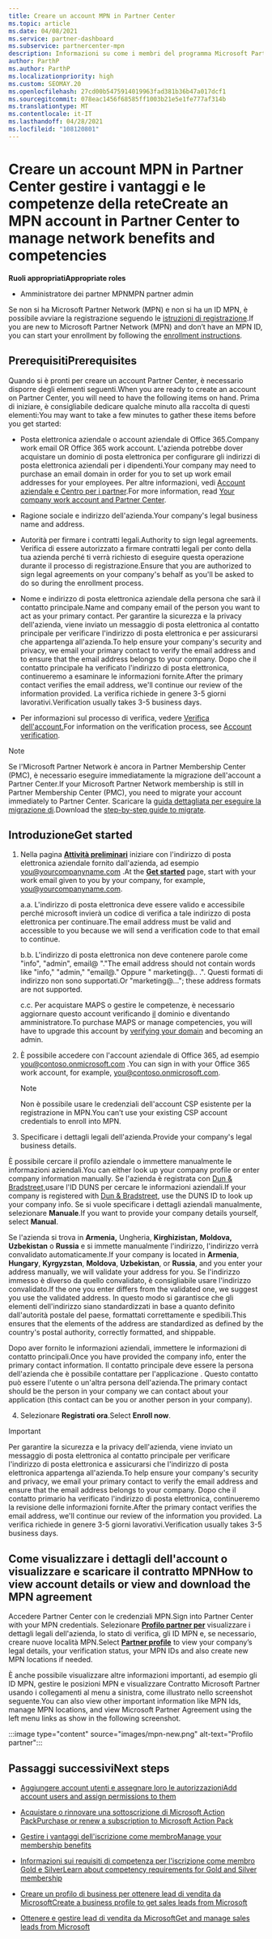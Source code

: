 ```yaml
---
title: Creare un account MPN in Partner Center
ms.topic: article
ms.date: 04/08/2021
ms.service: partner-dashboard
ms.subservice: partnercenter-mpn
description: Informazioni su come i membri del programma Microsoft Partner Network possono creare un account per il Centro per i partner al fine di gestire le competenze e i vantaggi offerti dalla rete.
author: ParthP
ms.author: ParthP
ms.localizationpriority: high
ms.custom: SEOMAY.20
ms.openlocfilehash: 27cd00b5475914019963fad381b36b47a017dcf1
ms.sourcegitcommit: 078eac1456f68585ff1003b21e5e1fe777af314b
ms.translationtype: MT
ms.contentlocale: it-IT
ms.lasthandoff: 04/28/2021
ms.locfileid: "108120801"
---
```

# <a name="create-an-mpn-account-in-partner-center-to-manage-network-benefits-and-competencies"></a><span data-ttu-id="a0ab6-103">Creare un account MPN in Partner Center gestire i vantaggi e le competenze della rete</span><span class="sxs-lookup"><span data-stu-id="a0ab6-103">Create an MPN account in Partner Center to manage network benefits and competencies</span></span>

<span data-ttu-id="a0ab6-104">**Ruoli appropriati**</span><span class="sxs-lookup"><span data-stu-id="a0ab6-104">**Appropriate roles**</span></span>

- <span data-ttu-id="a0ab6-105">Amministratore dei partner MPN</span><span class="sxs-lookup"><span data-stu-id="a0ab6-105">MPN partner admin</span></span>

<span data-ttu-id="a0ab6-106">Se non si ha Microsoft Partner Network (MPN) e non si ha un ID MPN, è possibile avviare la registrazione seguendo le [istruzioni di registrazione](https://partner.microsoft.com/dashboard/account/v3/enrollment/introduction/partnership).</span><span class="sxs-lookup"><span data-stu-id="a0ab6-106">If you are new to Microsoft Partner Network (MPN) and don’t have an MPN ID, you can start your enrollment by following the [enrollment instructions](https://partner.microsoft.com/dashboard/account/v3/enrollment/introduction/partnership).</span></span>

## <a name="prerequisites"></a><span data-ttu-id="a0ab6-107">Prerequisiti</span><span class="sxs-lookup"><span data-stu-id="a0ab6-107">Prerequisites</span></span> 

<span data-ttu-id="a0ab6-108">Quando si è pronti per creare un account Partner Center, è necessario disporre degli elementi seguenti.</span><span class="sxs-lookup"><span data-stu-id="a0ab6-108">When you are ready to create an account on Partner Center, you will need to have the following items on hand.</span></span>  <span data-ttu-id="a0ab6-109">Prima di iniziare, è consigliabile dedicare qualche minuto alla raccolta di questi elementi:</span><span class="sxs-lookup"><span data-stu-id="a0ab6-109">You may want to take a few minutes to gather these items before you get started:</span></span>

- <span data-ttu-id="a0ab6-110">Posta elettronica aziendale o account aziendale di Office 365.</span><span class="sxs-lookup"><span data-stu-id="a0ab6-110">Company work email OR Office 365 work account.</span></span> <span data-ttu-id="a0ab6-111">L'azienda potrebbe dover acquistare un dominio di posta elettronica per configurare gli indirizzi di posta elettronica aziendali per i dipendenti.</span><span class="sxs-lookup"><span data-stu-id="a0ab6-111">Your company may need to purchase an email domain in order for you to set up work email addresses for your employees.</span></span> <span data-ttu-id="a0ab6-112">Per altre informazioni, vedi [Account aziendale e Centro per i partner](azure-active-directory-tenants-and-partner-center.md).</span><span class="sxs-lookup"><span data-stu-id="a0ab6-112">For more information, read [Your company work account and Partner Center](azure-active-directory-tenants-and-partner-center.md).</span></span> 
 
- <span data-ttu-id="a0ab6-113">Ragione sociale e indirizzo dell'azienda.</span><span class="sxs-lookup"><span data-stu-id="a0ab6-113">Your company's legal business name and address.</span></span>

- <span data-ttu-id="a0ab6-114">Autorità per firmare i contratti legali.</span><span class="sxs-lookup"><span data-stu-id="a0ab6-114">Authority to sign legal agreements.</span></span> <span data-ttu-id="a0ab6-115">Verifica di essere autorizzato a firmare contratti legali per conto della tua azienda perché ti verrà richiesto di eseguire questa operazione durante il processo di registrazione.</span><span class="sxs-lookup"><span data-stu-id="a0ab6-115">Ensure that you are authorized to sign legal agreements on your company's behalf as you'll be asked to do so during the enrollment process.</span></span>

- <span data-ttu-id="a0ab6-116">Nome e indirizzo di posta elettronica aziendale della persona che sarà il contatto principale.</span><span class="sxs-lookup"><span data-stu-id="a0ab6-116">Name and company email of the person you want to act as your primary contact.</span></span> <span data-ttu-id="a0ab6-117">Per garantire la sicurezza e la privacy dell'azienda, viene inviato un messaggio di posta elettronica al contatto principale per verificare l'indirizzo di posta elettronica e per assicurarsi che appartenga all'azienda.</span><span class="sxs-lookup"><span data-stu-id="a0ab6-117">To help ensure your company's security and privacy, we email your primary contact to verify the email address and to ensure that the email address belongs to your company.</span></span> <span data-ttu-id="a0ab6-118">Dopo che il contatto principale ha verificato l'indirizzo di posta elettronica, continueremo a esaminare le informazioni fornite.</span><span class="sxs-lookup"><span data-stu-id="a0ab6-118">After the primary contact verifies the email address, we'll continue our review of the information provided.</span></span> <span data-ttu-id="a0ab6-119">La verifica richiede in genere 3-5 giorni lavorativi.</span><span class="sxs-lookup"><span data-stu-id="a0ab6-119">Verification usually takes 3-5 business days.</span></span> 

- <span data-ttu-id="a0ab6-120">Per informazioni sul processo di verifica, vedere [Verifica dell'account.](verification-responses.md)</span><span class="sxs-lookup"><span data-stu-id="a0ab6-120">For information on the verification process, see [Account verification](verification-responses.md).</span></span>

>[!NOTE]
><span data-ttu-id="a0ab6-121">Se l'Microsoft Partner Network è ancora in Partner Membership Center (PMC), è necessario eseguire immediatamente la migrazione dell'account a Partner Center.</span><span class="sxs-lookup"><span data-stu-id="a0ab6-121">If your Microsoft Partner Network membership is still in Partner Membership Center (PMC), you need to migrate your account immediately to Partner Center.</span></span> <span data-ttu-id="a0ab6-122">Scaricare la [guida dettagliata per eseguire la migrazione di](https://assetsprod.microsoft.com/mpn/migrate-pmc-pc-mpa-guide.pptx).</span><span class="sxs-lookup"><span data-stu-id="a0ab6-122">Download the [step-by-step guide to migrate](https://assetsprod.microsoft.com/mpn/migrate-pmc-pc-mpa-guide.pptx).</span></span>

## <a name="get-started"></a><span data-ttu-id="a0ab6-123">Introduzione</span><span class="sxs-lookup"><span data-stu-id="a0ab6-123">Get started</span></span>

1. <span data-ttu-id="a0ab6-124">Nella pagina [**Attività preliminari**](https://partner.microsoft.com/dashboard/account/v3/enrollment/introduction/partnership) iniziare con l'indirizzo di posta elettronica aziendale fornito dall'azienda, ad esempio you@yourcompanyname.com .</span><span class="sxs-lookup"><span data-stu-id="a0ab6-124">At the [**Get started**](https://partner.microsoft.com/dashboard/account/v3/enrollment/introduction/partnership) page, start with your work email given to you by your company, for example, you@yourcompanyname.com.</span></span>

 
    <span data-ttu-id="a0ab6-125">a.</span><span class="sxs-lookup"><span data-stu-id="a0ab6-125">a.</span></span>  <span data-ttu-id="a0ab6-126">L'indirizzo di posta elettronica deve essere valido e accessibile perché microsoft invierà un codice di verifica a tale indirizzo di posta elettronica per continuare.</span><span class="sxs-lookup"><span data-stu-id="a0ab6-126">The email address must be valid and accessible to you because we will send a verification code to that email to continue.</span></span>

    <span data-ttu-id="a0ab6-127">b.</span><span class="sxs-lookup"><span data-stu-id="a0ab6-127">b.</span></span>  <span data-ttu-id="a0ab6-128">L'indirizzo di posta elettronica non deve contenere parole come "info", "admin", email@ "."</span><span class="sxs-lookup"><span data-stu-id="a0ab6-128">The email address should not contain words like "info," "admin," "email@."</span></span> <span data-ttu-id="a0ab6-129">Oppure " marketing@.. .". Questi formati di indirizzo non sono supportati.</span><span class="sxs-lookup"><span data-stu-id="a0ab6-129">Or "marketing@..."; these address formats are not supported.</span></span>

    <span data-ttu-id="a0ab6-130">c.</span><span class="sxs-lookup"><span data-stu-id="a0ab6-130">c.</span></span>  <span data-ttu-id="a0ab6-131">Per acquistare MAPS o gestire le competenze, è necessario aggiornare questo account verificando [il](become-global-admin.md) dominio e diventando amministratore.</span><span class="sxs-lookup"><span data-stu-id="a0ab6-131">To purchase MAPS or manage competencies, you will have to upgrade this account by [verifying your domain](become-global-admin.md) and becoming an admin.</span></span> 

2. <span data-ttu-id="a0ab6-132">È possibile accedere con l'account aziendale di Office 365, ad esempio you@contoso.onmicrosoft.com .</span><span class="sxs-lookup"><span data-stu-id="a0ab6-132">You can sign in with your Office 365 work account, for example, you@contoso.onmicrosoft.com.</span></span>

   >[!NOTE]
   > <span data-ttu-id="a0ab6-133">Non è possibile usare le credenziali dell'account CSP esistente per la registrazione in MPN.</span><span class="sxs-lookup"><span data-stu-id="a0ab6-133">You can’t use your existing CSP account credentials to enroll into MPN.</span></span>

3. <span data-ttu-id="a0ab6-134">Specificare i dettagli legali dell'azienda.</span><span class="sxs-lookup"><span data-stu-id="a0ab6-134">Provide your company's legal business details.</span></span>

<span data-ttu-id="a0ab6-135">È possibile cercare il profilo aziendale o immettere manualmente le informazioni aziendali.</span><span class="sxs-lookup"><span data-stu-id="a0ab6-135">You can either look up your company profile or enter company information manually.</span></span> <span data-ttu-id="a0ab6-136">Se l'azienda è registrata con [Dun & Bradstreet,](https://partner.microsoft.com/marketing/usisvshowcase/dunandbrad)usare l'ID DUNS per cercare le informazioni aziendali.</span><span class="sxs-lookup"><span data-stu-id="a0ab6-136">If your company is registered with [Dun & Bradstreet](https://partner.microsoft.com/marketing/usisvshowcase/dunandbrad), use the DUNS ID to look up your company info.</span></span> <span data-ttu-id="a0ab6-137">Se si vuole specificare i dettagli aziendali manualmente, selezionare **Manuale**.</span><span class="sxs-lookup"><span data-stu-id="a0ab6-137">If you want to provide your company details yourself, select **Manual**.</span></span>

<span data-ttu-id="a0ab6-138">Se l'azienda si trova in **Armenia,** Ungheria, **Kirghizistan,** **Moldova,** **Uzbekistan** o **Russia** e si immette manualmente l'indirizzo, l'indirizzo verrà convalidato automaticamente.</span><span class="sxs-lookup"><span data-stu-id="a0ab6-138">If your company is located in **Armenia**, **Hungary**, **Kyrgyzstan**, **Moldova**, **Uzbekistan**, or **Russia**, and you enter your address manually, we will validate your address for you.</span></span> <span data-ttu-id="a0ab6-139">Se l'indirizzo immesso è diverso da quello convalidato, è consigliabile usare l'indirizzo convalidato.</span><span class="sxs-lookup"><span data-stu-id="a0ab6-139">If the one you enter differs from the validated one, we suggest you use the validated address.</span></span> <span data-ttu-id="a0ab6-140">In questo modo si garantisce che gli elementi dell'indirizzo siano standardizzati in base a quanto definito dall'autorità postale del paese, formattati correttamente e spedibili.</span><span class="sxs-lookup"><span data-stu-id="a0ab6-140">This ensures that the elements of the address are standardized as defined by the country's postal authority, correctly formatted, and shippable.</span></span>  

<span data-ttu-id="a0ab6-141">Dopo aver fornito le informazioni aziendali, immettere le informazioni di contatto principali.</span><span class="sxs-lookup"><span data-stu-id="a0ab6-141">Once you have provided the company info, enter the primary contact information.</span></span> <span data-ttu-id="a0ab6-142">Il contatto principale deve essere la persona dell'azienda che è possibile contattare per l'applicazione . Questo contatto può essere l'utente o un'altra persona dell'azienda.</span><span class="sxs-lookup"><span data-stu-id="a0ab6-142">The primary contact should be the person in your company we can contact about your application (this contact can be you or another person in your company).</span></span>

4. <span data-ttu-id="a0ab6-143">Selezionare **Registrati ora**.</span><span class="sxs-lookup"><span data-stu-id="a0ab6-143">Select **Enroll now**.</span></span>

>[!IMPORTANT]
><span data-ttu-id="a0ab6-144">Per garantire la sicurezza e la privacy dell'azienda, viene inviato un messaggio di posta elettronica al contatto principale per verificare l'indirizzo di posta elettronica e assicurarsi che l'indirizzo di posta elettronica appartenga all'azienda.</span><span class="sxs-lookup"><span data-stu-id="a0ab6-144">To help ensure your company's security and privacy, we email your primary contact to verify the email address and ensure that the email address belongs to your company.</span></span> <span data-ttu-id="a0ab6-145">Dopo che il contatto primario ha verificato l'indirizzo di posta elettronica, continueremo la revisione delle informazioni fornite.</span><span class="sxs-lookup"><span data-stu-id="a0ab6-145">After the primary contact verifies the email address, we'll continue our review of the information you provided.</span></span> <span data-ttu-id="a0ab6-146">La verifica richiede in genere 3-5 giorni lavorativi.</span><span class="sxs-lookup"><span data-stu-id="a0ab6-146">Verification usually takes 3-5 business days.</span></span> 

## <a name="how-to-view-account-details-or-view-and-download-the-mpn-agreement"></a><span data-ttu-id="a0ab6-147">Come visualizzare i dettagli dell'account o visualizzare e scaricare il contratto MPN</span><span class="sxs-lookup"><span data-stu-id="a0ab6-147">How to view account details or view and download the MPN agreement</span></span>

<span data-ttu-id="a0ab6-148">Accedere Partner Center con le credenziali MPN.</span><span class="sxs-lookup"><span data-stu-id="a0ab6-148">Sign into Partner Center with your MPN credentials.</span></span> <span data-ttu-id="a0ab6-149">Selezionare [**Profilo partner per**](https://partner.microsoft.com/pcv/accountsettings/connectedpartnerprofile) visualizzare i dettagli legali dell'azienda, lo stato di verifica, gli ID MPN e, se necessario, creare nuove località MPN.</span><span class="sxs-lookup"><span data-stu-id="a0ab6-149">Select [**Partner profile**](https://partner.microsoft.com/pcv/accountsettings/connectedpartnerprofile) to view your company’s legal details, your verification status, your MPN IDs and also create new MPN locations if needed.</span></span> 

<span data-ttu-id="a0ab6-150">È anche possibile visualizzare altre informazioni importanti, ad esempio gli ID MPN, gestire le posizioni MPN e visualizzare Contratto Microsoft Partner usando i collegamenti al menu a sinistra, come illustrato nello screenshot seguente.</span><span class="sxs-lookup"><span data-stu-id="a0ab6-150">You can also view other important information like MPN Ids, manage MPN locations, and view Microsoft Partner Agreement using the left menu links as show in the following screenshot.</span></span>

:::image type="content" source="images/mpn-new.png" alt-text="Profilo partner":::


## <a name="next-steps"></a><span data-ttu-id="a0ab6-152">Passaggi successivi</span><span class="sxs-lookup"><span data-stu-id="a0ab6-152">Next steps</span></span>

-  [<span data-ttu-id="a0ab6-153">Aggiungere account utenti e assegnare loro le autorizzazioni</span><span class="sxs-lookup"><span data-stu-id="a0ab6-153">Add account users and assign permissions to them</span></span>](create-user-accounts-and-set-permissions.md)

-  [<span data-ttu-id="a0ab6-154">Acquistare o rinnovare una sottoscrizione di Microsoft Action Pack</span><span class="sxs-lookup"><span data-stu-id="a0ab6-154">Purchase or renew a subscription to Microsoft Action Pack</span></span>](mpn-get-action-pack.md)

-  [<span data-ttu-id="a0ab6-155">Gestire i vantaggi dell'iscrizione come membro</span><span class="sxs-lookup"><span data-stu-id="a0ab6-155">Manage your membership benefits</span></span>](manage-your-partner-network-benefits.md)

-  [<span data-ttu-id="a0ab6-156">Informazioni sui requisiti di competenza per l'iscrizione come membro Gold e Silver</span><span class="sxs-lookup"><span data-stu-id="a0ab6-156">Learn about competency requirements for Gold and Silver membership</span></span>](https://partner.microsoft.com/membership/competencies)

-  [<span data-ttu-id="a0ab6-157">Creare un profilo di business per ottenere lead di vendita da Microsoft</span><span class="sxs-lookup"><span data-stu-id="a0ab6-157">Create a business profile to get sales leads from Microsoft</span></span>](create-a-marketing-profile.md)

-  [<span data-ttu-id="a0ab6-158">Ottenere e gestire lead di vendita da Microsoft</span><span class="sxs-lookup"><span data-stu-id="a0ab6-158">Get and manage sales leads from Microsoft</span></span>](manage-leads.md)
